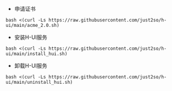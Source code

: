 * 申请证书

```shell
bash <(curl -Ls https://raw.githubusercontent.com/just2so/h-ui/main/acme_2.0.sh)
```

* 安装H-UI服务

```shell
bash <(curl -Ls https://raw.githubusercontent.com/just2so/h-ui/main/install_hui.sh)
```

* 卸载H-UI服务

```shell
bash <(curl -Ls https://raw.githubusercontent.com/just2so/h-ui/main/uninstall_hui.sh)
```






